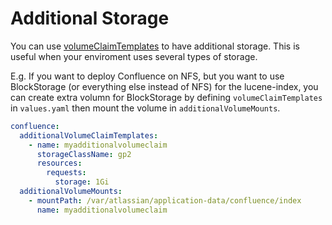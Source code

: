 # Additional Storage
You can use [volumeClaimTemplates](https://kubernetes.io/docs/concepts/workloads/controllers/statefulset/#volume-claim-templates) to have additional storage. This is useful when your enviroment uses several types of storage. 

E.g. If you want to deploy Confluence on NFS, but you want to use BlockStorage (or everything else instead of NFS) for the lucene-index, you can create extra volumn for BlockStorage by defining `volumeClaimTemplates` in `values.yaml` then mount the volume in `additionalVolumeMounts`.
```yaml
confluence:
  additionalVolumeClaimTemplates:
    - name: myadditionalvolumeclaim
      storageClassName: gp2
      resources:
        requests:
          storage: 1Gi
  additionalVolumeMounts:
    - mountPath: /var/atlassian/application-data/confluence/index
      name: myadditionalvolumeclaim
```